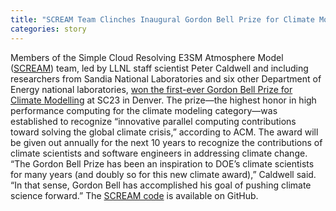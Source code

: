 ```yaml
---
title: "SCREAM Team Clinches Inaugural Gordon Bell Prize for Climate Modeling"
categories: story
---
```


Members of the Simple Cloud Resolving E3SM Atmosphere Model ([SCREAM](https://climatemodeling.science.energy.gov/technical-highlights/simple-cloud-resolving-e3sm-atmosphere-model-scream)) team, led by LLNL staff scientist Peter Caldwell and including researchers from Sandia National Laboratories and six other Department of Energy national laboratories, [won the first-ever Gordon Bell Prize for Climate Modelling](https://www.llnl.gov/article/50631/llnl-led-scream-team-clinches-inaugural-gordon-bell-prize-climate-modeling) at SC23 in Denver. The prize—the highest honor in high performance computing for the climate modeling category—was established to recognize “innovative parallel computing contributions toward solving the global climate crisis,” according to ACM. The award will be given out annually for the next 10 years to recognize the contributions of climate scientists and software engineers in addressing climate change. “The Gordon Bell Prize has been an inspiration to DOE’s climate scientists for many years (and doubly so for this new climate award),” Caldwell said. “In that sense, Gordon Bell has accomplished his goal of pushing climate science forward.” The [SCREAM code](https://github.com/E3SM-Project/scream) is available on GitHub.
